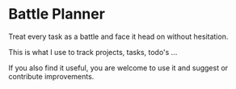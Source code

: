 # Battle Planner

Treat every task as a battle and face it head on without hesitation.

This is what I use to track projects, tasks, todo's ...

If you also find it useful, you are welcome to use it and suggest or contribute improvements.
